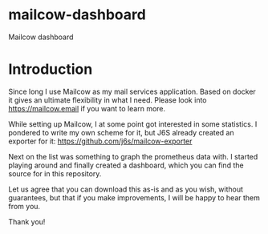 # mailcow-dashboard
Mailcow dashboard

# Introduction
Since long I use Mailcow as my mail services application. Based on docker it gives an ultimate flexibility in what I need.
Please look into https://mailcow.email if you want to learn more.

While setting up Mailcow, I at some point got interested in some statistics. I pondered to write my own scheme for it, but J6S already created an exporter for it: https://github.com/j6s/mailcow-exporter

Next on the list was something to graph the prometheus data with. I started playing around and finally created a dashboard, which you can find the source for in this repository.

Let us agree that you can download this as-is and as you wish, without guarantees, but that if you make improvements, I will be happy to hear them from you.

Thank you!
